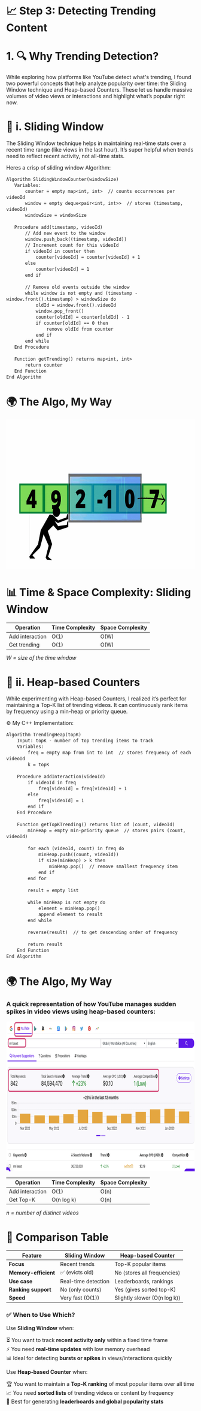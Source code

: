  #  📈 Step 3: Detecting Trending Content
# 1. 🔍 Why Trending Detection?
While exploring how platforms like YouTube detect what's trending, I found two powerful concepts that help analyze popularity over time: the Sliding Window technique and Heap-based Counters. These let us handle massive volumes of video views or interactions and highlight what’s popular right now.


# 📌 i. Sliding Window
The Sliding Window technique helps in maintaining real-time stats over a recent time range (like views in the last hour). It’s super helpful when trends need to reflect recent activity, not all-time stats.


 Heres a crisp of sliding window Algorithm:

 ```algorithm
Algorithm SlidingWindowCounter(windowSize)
    Variables:
        counter = empty map<int, int>  // counts occurrences per videoId
        window = empty deque<pair<int, int>>  // stores (timestamp, videoId)
        windowSize = windowSize

    Procedure add(timestamp, videoId)
        // Add new event to the window
        window.push_back((timestamp, videoId))
        // Increment count for this videoId
        if videoId in counter then
            counter[videoId] = counter[videoId] + 1
        else
            counter[videoId] = 1
        end if

        // Remove old events outside the window
        while window is not empty and (timestamp - window.front().timestamp) > windowSize do
            oldId = window.front().videoId
            window.pop_front()
            counter[oldId] = counter[oldId] - 1
            if counter[oldId] == 0 then
                remove oldId from counter
            end if
        end while
    End Procedure

    Function getTrending() returns map<int, int>
        return counter
    End Function
End Algorithm

```
# 🌍 The Algo, My Way

<img src="images/sliding window.gif" alt="Graph Traversal" width="600" height="400">



# 📊 Time & Space Complexity: Sliding Window

| Operation         | Time Complexity | Space Complexity |
|------------------|------------------|------------------|
| Add interaction   | O(1)             | O(W)             |
| Get trending      | O(1)             | O(W)             |

_W = size of the time window_

# 📌 ii. Heap-based Counters
While experimenting with Heap-based Counters, I realized it’s perfect for maintaining a Top-K list of trending videos. It can continuously rank items by frequency using a min-heap or priority queue.

⚙️ My C++ Implementation:
```pseudocode
Algorithm TrendingHeap(topK)
    Input: topK - number of top trending items to track
    Variables:
        freq = empty map from int to int  // stores frequency of each videoId
        k = topK

    Procedure addInteraction(videoId)
        if videoId in freq
            freq[videoId] = freq[videoId] + 1
        else
            freq[videoId] = 1
        end if
    End Procedure

    Function getTopKTrending() returns list of (count, videoId)
        minHeap = empty min-priority queue  // stores pairs (count, videoId)

        for each (videoId, count) in freq do
            minHeap.push((count, videoId))
            if size(minHeap) > k then
                minHeap.pop()  // remove smallest frequency item
            end if
        end for

        result = empty list

        while minHeap is not empty do
            element = minHeap.pop()
            append element to result
        end while

        reverse(result)  // to get descending order of frequency

        return result
    End Function
End Algorithm
```
# 🌍 The Algo, My Way

### A quick representation of how YouTube manages sudden spikes in video views using heap-based counters:
<img src="images/heapbasedcounters.png" alt="Heap-Based Counters" width="600" height="400">




| Operation         | Time Complexity | Space Complexity |
|------------------|------------------|------------------|
| Add interaction   | O(1)             | O(n)             |
| Get Top-K         | O(n log k)       | O(n)             |

_n = number of distinct videos_

# 🔄 Comparison Table


| Feature               | Sliding Window            | Heap-based Counter           |
|-----------------------|---------------------------|------------------------------|
| **Focus**             | Recent trends             | Top-K popular items          |
| **Memory-efficient**  | ✅ (evicts old)            | No (stores all frequencies)  |
| **Use case**          | Real-time detection       | Leaderboards, rankings       |
| **Ranking support**   | No (only counts)           | Yes (gives sorted top-K)       |
| **Speed**             | Very fast (O(1))          | Slightly slower (O(n log k)) |

### ✅ When to Use Which?

Use **Sliding Window** when:

⏳ You want to track **recent activity only** within a fixed time frame  
⚡ You need **real-time updates** with low memory overhead  
📊 Ideal for detecting **bursts or spikes** in views/interactions quickly  

Use **Heap-based Counter** when:

🏆 You want to maintain a **Top-K ranking** of most popular items over all time  
📈 You need **sorted lists** of trending videos or content by frequency  
🔢 Best for generating **leaderboards and global popularity stats**  

